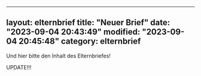 
---
layout: elternbrief
title: "Neuer Brief"
date: "2023-09-04 20:43:49"
modified: "2023-09-04 20:45:48"
category: elternbrief
---

Und hier bitte den Inhalt des Elternbriefes!

UPDATE!!!

